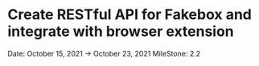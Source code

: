 # Create RESTful API for Fakebox and integrate with browser extension

Date: October 15, 2021 → October 23, 2021
MileStone: 2.2